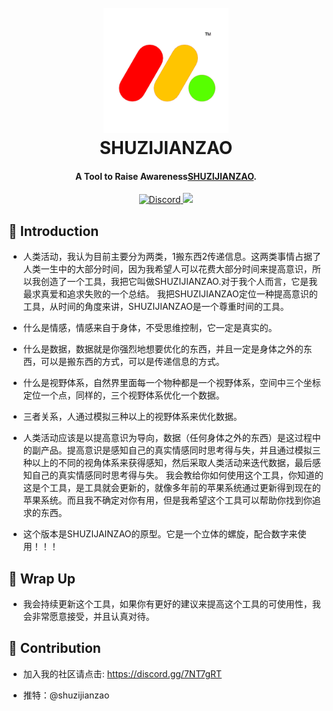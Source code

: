  <h1  align="center"> 
  <br>
  <a href="https://github.com/shuzijianzao/Spiral3D/blob/master/Picture/SHUZIJIANZAO"><img src="https://github.com/shuzijianzao/Spiral3D/blob/master/Picture/SHUZIJIANZAO.png" alt="SHUZIJIANZAO" width="200"></a>
  <br>
  SHUZIJIANZAO
  <br>
</h1>

<h4 align="center">A Tool to Raise Awareness<a href="http://shuzijianzao.com" target="_blank">SHUZIJIANZAO</a>.</h4>

<p align="center">
  <a href="https://discord.gg/7NT7gRT">
    <img src="https://badge.fury.io/js/electron-markdownify.svg"
         alt="Discord">
  </a>
  <a href="https://www.paypal.me/SZJZ">
    <img src="https://img.shields.io/badge/$-donate-ff69b4.svg?maxAge=2592000&amp;style=flat">
  </a>
</p>

## 🚀 Introduction
- 人类活动，我认为目前主要分为两类，1搬东西2传递信息。这两类事情占据了人类一生中的大部分时间，因为我希望人可以花费大部分时间来提高意识，所以我创造了一个工具，我把它叫做SHUZIJIANZAO.对于我个人而言，它是我最求真爱和追求失败的一个总结。
我把SHUZIJIANZAO定位一种提高意识的工具，从时间的角度来讲，SHUZIJIANZAO是一个尊重时间的工具。

- 什么是情感，情感来自于身体，不受思维控制，它一定是真实的。

- 什么是数据，数据就是你强烈地想要优化的东西，并且一定是身体之外的东西，可以是搬东西的方式，可以是传递信息的方式。

- 什么是视野体系，自然界里面每一个物种都是一个视野体系，空间中三个坐标定位一个点，同样的，三个视野体系优化一个数据。

- 三者关系，人通过模拟三种以上的视野体系来优化数据。

- 人类活动应该是以提高意识为导向，数据（任何身体之外的东西）是这过程中的副产品。提高意识是感知自己的真实情感同时思考得与失，并且通过模拟三种以上的不同的视角体系来获得感知，然后采取人类活动来迭代数据，最后感知自己的真实情感同时思考得与失。
我会教给你如何使用这个工具，你知道的这是个工具，是工具就会更新的，就像多年前的苹果系统通过更新得到现在的苹果系统。而且我不确定对你有用，但是我希望这个工具可以帮助你找到你追求的东西。

- 这个版本是SHUZIJAINZAO的原型。它是一个立体的螺旋，配合数字来使用！！！

## 🚦 Wrap Up
- 我会持续更新这个工具，如果你有更好的建议来提高这个工具的可使用性，我会非常愿意接受，并且认真对待。

## 👬 Contribution

- 加入我的社区请点击: https://discord.gg/7NT7gRT

- 推特：@shuzijianzao
